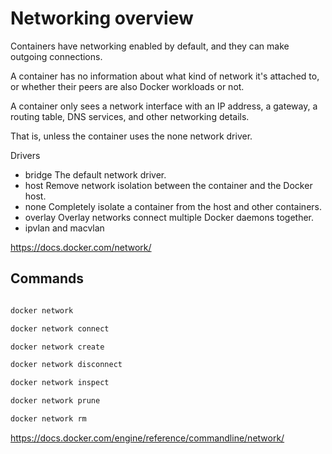 # Networking overview

Containers have networking enabled by default, and they can make outgoing connections. 

A container has no information about what kind of network it's attached to, or whether their peers are also Docker workloads or not. 

A container only sees a network interface with an IP address, a gateway, a routing table, DNS services, and other networking details. 

That is, unless the container uses the none network driver.

Drivers

* bridge	The default network driver.
* host	Remove network isolation between the container and the Docker host.
* none	Completely isolate a container from the host and other containers.
* overlay	Overlay networks connect multiple Docker daemons together.
* ipvlan and macvlan

https://docs.docker.com/network/

## Commands

```bash

docker network

docker network connect

docker network create

docker network disconnect

docker network inspect

docker network prune

docker network rm

```

https://docs.docker.com/engine/reference/commandline/network/
